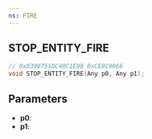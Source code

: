 ```yaml
---
ns: FIRE
---
```

## STOP_ENTITY_FIRE

```c
// 0x8390751DC40C1E98 0xCE8C9066
void STOP_ENTITY_FIRE(Any p0, Any p1);
```

## Parameters
* **p0**:
* **p1**:
